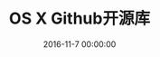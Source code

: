 ---
title: OS X Github开源库
categories:
  - OS X
tags:
  - OS X
  - Mac OS
  - github
  - 开源
  - UI
date: 2016-11-7 00:00:00
layout: post_github
data_github: [
    {
        keywords: [UI],
        projects: [
            {
                user: "twitter",
                repo: "twui",
                description: "twitter的UI框架",
            },
            {
                user: "github",
                repo: "Rebel",
                description: "Cocoa framework for improving AppKit",
            },
            {
                user: "ButterKit",
                repo: "Butter",
                description: "Image-based customization of controls for various states<br/>
Block-based action handlers<br/>
Complete independence of cell-based controls<br/>
Customizable properties that would otherwise be hard to change",
            },
            {
                user: "Perspx",
                repo: "PXSourceList",
                description: "树形控件，基于NSOutlineView",
                imgs: [
                    "https://github.com/Perspx/PXSourceList/raw/master/Examples/Screenshots/PXSourceList-ViewBased-Example.png",
                ],
            },
            {
                user: "indragiek",
                repo: "INAppStoreWindow",
                description: "NSWindow 样式控制",
                imgs: [
                    "https://github.com/indragiek/INAppStoreWindow/raw/master/images/screenshot.png",
                ],
            },
        ]
    },
    {
        keywords: [其他],
        projects: [
            {
                user: "sparkle-project",
                repo: "Sparkle",
                description: "软件更新框架",
                imgs: [
                    "https://github.com/sparkle-project/Sparkle/raw/master/Resources/Screenshot.png",
                ],
            },
        ]
    },
]
---